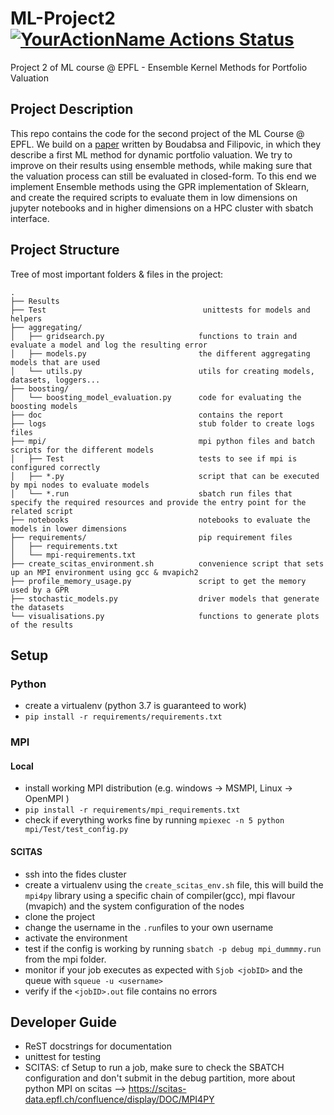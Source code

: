 # ML-Project2  [![YourActionName Actions Status](https://github.com/tlpss/ML-Project2/workflows/unittest/badge.svg)](https://github.com/tlpss/ML-project2/actions)
Project 2 of ML course @ EPFL - Ensemble Kernel Methods for Portfolio Valuation

## Project Description 
This repo contains the code for the second project of the ML Course @ EPFL. We build on a [paper](https://arxiv.org/abs/1906.03726) written by Boudabsa and Filipovic, in which they describe a first ML method for dynamic portfolio valuation. We try to improve on their results using ensemble methods, while making sure that the valuation process can still be evaluated in closed-form.  To this end we implement Ensemble methods using the GPR implementation of Sklearn, and create the required scripts to evaluate them in low dimensions on jupyter notebooks and in higher dimensions on a HPC cluster with sbatch interface. 

## Project Structure

Tree of most important folders & files in the project:
```
.
├── Results
├── Test                                   unittests for models and helpers
├── aggregating/              
│   ├── gridsearch.py                     functions to train and evaluate a model and log the resulting error
│   ├── models.py                         the different aggregating models that are used
│   └── utils.py                          utils for creating models, datasets, loggers...
├── boosting/       
│   └── boosting_model_evaluation.py      code for evaluating the boosting models 
├── doc                                   contains the report
├── logs                                  stub folder to create logs files
├── mpi/                                  mpi python files and batch scripts for the different models
│   ├── Test                              tests to see if mpi is configured correctly
│   ├── *.py                              script that can be executed by mpi nodes to evaluate models
│   └── *.run                             sbatch run files that specify the required resources and provide the entry point for the related script
├── notebooks                             notebooks to evaluate the models in lower dimensions
├── requirements/                         pip requirement files
│   ├── requirements.txt        
│   └── mpi-requirements.txt
├── create_scitas_environment.sh          convenience script that sets up an MPI environment using gcc & mvapich2             
├── profile_memory_usage.py               script to get the memory used by a GPR
├── stochastic_models.py                  driver models that generate the datasets
└── visualisations.py                     functions to generate plots of the results 
```
## Setup
### Python 
- create a virtualenv (python 3.7 is guaranteed to work)
- `pip install -r requirements/requirements.txt`

### MPI
#### Local
- install working MPI distribution (e.g. windows -> MSMPI, Linux -> OpenMPI )
- `pip install -r requirements/mpi_requirements.txt`
- check if everything works fine by running `mpiexec -n 5 python mpi/Test/test_config.py`

#### SCITAS
- ssh into the fides cluster
- create a virtualenv using the `create_scitas_env.sh` file, this will build the `mpi4py` library using a specific chain of compiler(gcc), mpi flavour (mvapich) and the system configuration of the nodes 
- clone the project 
- change the username in the `.run`files to your own username 
- activate the environment
- test if the config is working by running `sbatch -p debug mpi_dummmy.run` from the mpi folder.
- monitor if your job executes as expected with `Sjob <jobID>` and the queue with `squeue -u <username>`
- verify  if the `<jobID>.out` file contains no errors

## Developer Guide 
- ReST docstrings for documentation
- unittest for testing
- SCITAS: cf Setup to run a job, make sure to check the SBATCH configuration and don't submit in the debug partition, more about python MPI on scitas --> https://scitas-data.epfl.ch/confluence/display/DOC/MPI4PY



